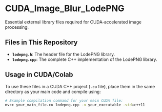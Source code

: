 # CUDA_Image_Blur_LodePNG

Essential external library files required for CUDA-accelerated image processing.

## Files in This Repository

* **`lodepng.h`**: The header file for the LodePNG library.
* **`lodepng.cpp`**: The complete C++ implementation of the LodePNG library.

## Usage in CUDA/Colab

To use these files in a CUDA C++ project (`.cu` file), place them in the same directory as your main code and compile using:

```bash
# Example compilation command for your main CUDA file:
nvcc your_main_file.cu lodepng.cpp -o your_executable -std=c++11